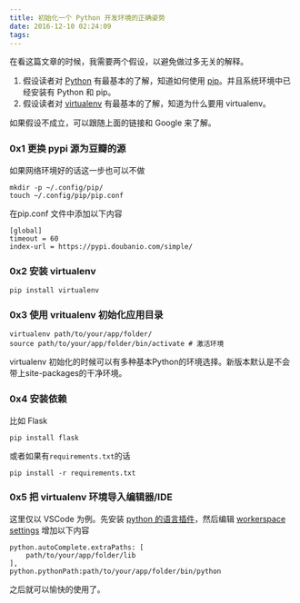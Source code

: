 ```yaml
---
title: 初始化一个 Python 开发环境的正确姿势
date: 2016-12-10 02:24:09
tags:
---
```

在看这篇文章的时候，我需要两个假设，以避免做过多无关的解释。

1. 假设读者对 [Python](https://www.python.org/downloads/) 有最基本的了解，知道如何使用 [pip](https://pip.pypa.io/en/stable/installing/)。并且系统环境中已经安装有 Python 和 pip。
2. 假设读者对 [virtualenv](http://docs.python-guide.org/en/latest/dev/virtualenvs/) 有最基本的了解，知道为什么要用 virtualenv。

如果假设不成立，可以跟随上面的链接和 Google 来了解。

### 0x1 更换 pypi 源为豆瓣的源

如果网络环境好的话这一步也可以不做

```
mkdir -p ~/.config/pip/
touch ~/.config/pip/pip.conf

```

在pip.conf 文件中添加以下内容

```
[global]
timeout = 60
index-url = https://pypi.doubanio.com/simple/

```

### 0x2 安装 virtualenv

```
pip install virtualenv

```

### 0x3 使用 vritualenv 初始化应用目录

```
virtualenv path/to/your/app/folder/
source path/to/your/app/folder/bin/activate # 激活环境

```

virtualenv 初始化的时候可以有多种基本Python的环境选择。新版本默认是不会带上site-packages的干净环境。

### 0x4 安装依赖

比如 Flask

```
pip install flask

```

或者如果有`requirements.txt`的话

```
pip install -r requirements.txt

```

### 0x5 把 virtualenv 环境导入编辑器/IDE

这里仅以 VSCode 为例。先安装 [python 的语言插件](https://code.visualstudio.com/docs/languages/python)，然后编辑 [workerspace settings](https://code.visualstudio.com/docs/customization/userandworkspace) 增加以下内容

```
python.autoComplete.extraPaths: [
    path/to/your/app/folder/lib
],
python.pythonPath:path/to/your/app/folder/bin/python

```

之后就可以愉快的使用了。
